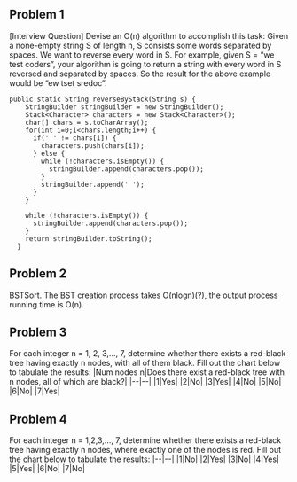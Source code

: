 ## Problem 1
[Interview Question] Devise an O(n) algorithm to accomplish this task:
Given a none-empty string S of length n, S consists some words separated by spaces. We want to reverse every word in S.
For example, given S = “we test coders”, your algorithm is going to return a string with every word in S reversed and separated by spaces. So the result for the above example would be “ew tset sredoc”.

    public static String reverseByStack(String s) {
        StringBuilder stringBuilder = new StringBuilder();
        Stack<Character> characters = new Stack<Character>();
        char[] chars = s.toCharArray();
        for(int i=0;i<chars.length;i++) {
          if(' ' != chars[i]) {
            characters.push(chars[i]);
          } else {
            while (!characters.isEmpty()) {
              stringBuilder.append(characters.pop());
            }
            stringBuilder.append(' ');
          }
        }

        while (!characters.isEmpty()) {
          stringBuilder.append(characters.pop());
        }
        return stringBuilder.toString();
      }

## Problem 2
BSTSort. The BST creation process takes O(nlogn)(?), the output process running time is O(n).

## Problem 3
For each integer n = 1, 2, 3,..., 7, determine whether there exists a red-black tree having exactly n nodes, with all of them black. Fill out the chart below to tabulate the results:
|Num nodes n|Does there exist a red-black tree with n nodes, all of which are black?|
|--|--|
|1|Yes|
|2|No|
|3|Yes|
|4|No|
|5|No|
|6|No|
|7|Yes|

## Problem 4
For each integer n = 1,2,3,..., 7, determine whether there exists a red-black tree having exactly n nodes, where exactly one of the nodes is red. Fill out the chart below to tabulate the results:
|--|--|
|1|No|
|2|Yes|
|3|No|
|4|Yes|
|5|Yes|
|6|No|
|7|No|

